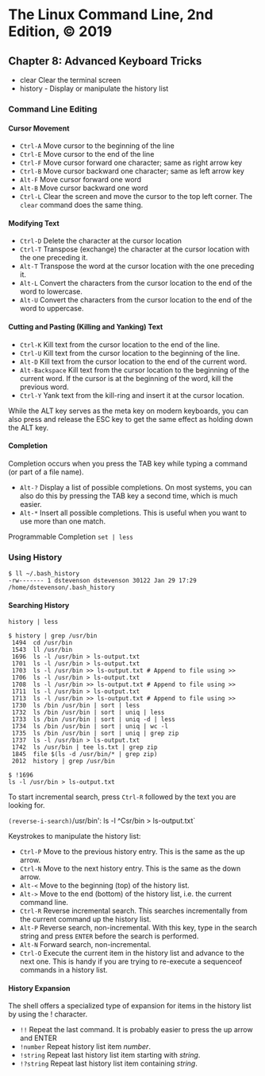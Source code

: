 # The Linux Command Line, 2nd Edition, © 2019

## Chapter 8: Advanced Keyboard Tricks

* clear Clear the terminal screen
* history - Display or manipulate the history list

### Command Line Editing

#### Cursor Movement

* `Ctrl-A` Move cursor to the beginning of the line
* `Ctrl-E` Move cursor to the end of the line
* `Ctrl-F` Move cursor forward one character; same as right arrow key
* `Ctrl-B` Move cursor backward one character; same as left arrow key
* `Alt-F` Move cursor forward one word
* `Alt-B` Move cursor backward one word
* `Ctrl-L` Clear the screen and move the cursor to the top left corner. The `clear` command does the same thing.

#### Modifying Text

* `Ctrl-D` Delete the character at the cursor location
* `Ctrl-T` Transpose (exchange) the character at the cursor location with the one preceding it.
* `Alt-T` Transpose the word at the cursor location with the one preceding it.
* `Alt-L` Convert the characters from the cursor location to the end of the word to lowercase.
* `Alt-U` Convert the characters from the cursor location to the end of the word to uppercase.

#### Cutting and Pasting (Killing and Yanking) Text

* `Ctrl-K` Kill text from the cursor location to the end of the line.
* `Ctrl-U` Kill text from the cursor location to the beginning of the line.
* `Alt-D` Kill text from the cursor location to the end of the current word.
* `Alt-Backspace` Kill text from the cursor location to the beginning of the current word. If the cursor is at the beginning of the word, kill the previous word.
* `Ctrl-Y` Yank text from the kill-ring and insert it at the cursor location.

While the ALT key serves as the meta key on modern keyboards, you can also press and release the ESC key to get the same effect as holding down the ALT key.

#### Completion

Completion occurs when you press the TAB key while typing a command (or part of a file name).

* `Alt-?` Display a list of possible completions. On most systems, you can also do this by pressing the TAB key a second time, which is much easier.
* `Alt-*` Insert all possible completions. This is useful when you want to use more than one match.

Programmable Completion
`set | less`

### Using History

```
$ ll ~/.bash_history
-rw------- 1 dstevenson dstevenson 30122 Jan 29 17:29 /home/dstevenson/.bash_history
```

#### Searching History

`history | less`

```
$ history | grep /usr/bin
 1494  cd /usr/bin
 1543  ll /usr/bin
 1696  ls -l /usr/bin > ls-output.txt
 1701  ls -l /usr/bin > ls-output.txt
 1703  ls -l /usr/bin >> ls-output.txt # Append to file using >>
 1706  ls -l /usr/bin > ls-output.txt
 1708  ls -l /usr/bin >> ls-output.txt # Append to file using >>
 1711  ls -l /usr/bin > ls-output.txt
 1713  ls -l /usr/bin >> ls-output.txt # Append to file using >>
 1730  ls /bin /usr/bin | sort | less
 1732  ls /bin /usr/bin | sort | uniq | less
 1733  ls /bin /usr/bin | sort | uniq -d | less
 1734  ls /bin /usr/bin | sort | uniq | wc -l
 1735  ls /bin /usr/bin | sort | uniq | grep zip
 1737  ls -l /usr/bin > ls-output.txt
 1742  ls /usr/bin | tee ls.txt | grep zip
 1845  file $(ls -d /usr/bin/* | grep zip)
 2012  history | grep /usr/bin
```

```
$ !1696
ls -l /usr/bin > ls-output.txt
```

To start incremental search, press `Ctrl-R` followed by the text you are looking for.

`(reverse-i-search)`/usr/bin': ls -l ^Csr/bin > ls-output.txt`

Keystrokes to manipulate the history list:

* `Ctrl-P` Move to the previous history entry. This is the same as the up arrow.
* `Ctrl-N` Move to the next history entry. This is the same as the down arrow.
* `Alt-<` Move to the beginning (top) of the history list.
* `Alt->` Move to the end (bottom) of the history list, i.e. the current command line.
* `Ctrl-R` Reverse incremental search. This searches incrementally from the current command up the history list.
* `Alt-P` Reverse search, non-incremental. With this key, type in the search string and press `ENTER` before the search is performed.
* `Alt-N` Forward search, non-incremental.
* `Ctrl-O` Execute the current item in the history list and advance to the next one. This is handy if you are trying to re-execute a sequenceof commands in a history list.

#### History Expansion

The shell offers a specialized type of expansion for items in the history list by using the \! character.

* `!!` Repeat the last command. It is probably easier to press the up arrow and ENTER
* `!number` Repeat history list item _number_.
* `!string` Repeat last history list item starting with _string_.
* `!?string` Repeat last history list item containing _string_.
